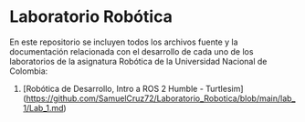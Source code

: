 # Laboratorio Robótica
En este repositorio se incluyen todos los archivos fuente y la documentación relacionada con el desarrollo de cada uno de los laboratorios de la asignatura Robótica de la Universidad Nacional de Colombia:
1. [Robótica de Desarrollo, Intro a ROS 2 Humble - Turtlesim] (https://github.com/SamuelCruz72/Laboratorio_Robotica/blob/main/lab_1/Lab_1.md)
